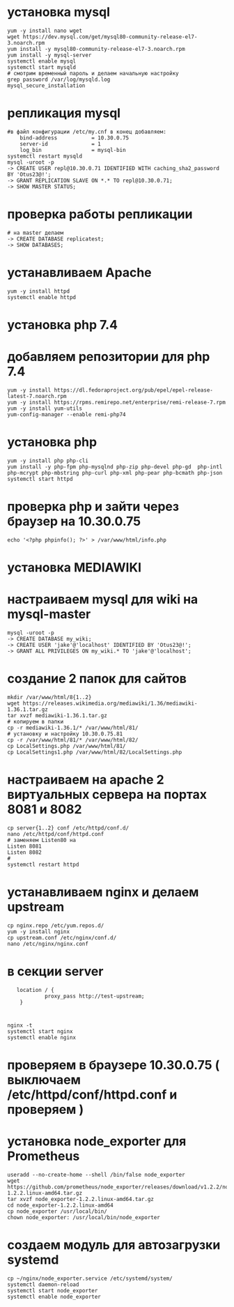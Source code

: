 # установка mysql
    yum -y install nano wget
    wget https://dev.mysql.com/get/mysql80-community-release-el7-3.noarch.rpm
    yum install -y mysql80-community-release-el7-3.noarch.rpm
    yum install -y mysql-server
    systemctl enable mysql
    systemctl start mysqld 
    # смотрим временный пароль и делаем начальную настройку
    grep password /var/log/mysqld.log
    mysql_secure_installation
 # репликация mysql
    #в файл конфигурации /etc/my.cnf в конец добавляем:
        bind-address           = 10.30.0.75
        server-id              = 1
        log_bin                = mysql-bin
    systemctl restart mysqld
    mysql -uroot -p
    -> CREATE USER repl@10.30.0.71 IDENTIFIED WITH caching_sha2_password BY 'Otus23@!';
    -> GRANT REPLICATION SLAVE ON *.* TO repl@10.30.0.71;
    -> SHOW MASTER STATUS;
 # проверка работы репликации
    # на master делаем
    -> CREATE DATABASE replicatest;
    -> SHOW DATABASES;
# устанавливаем Apache
    yum -y install httpd
    systemctl enable httpd
# установка php 7.4
 # добавляем репозитории для php 7.4 
    yum -y install https://dl.fedoraproject.org/pub/epel/epel-release-latest-7.noarch.rpm
    yum -y install https://rpms.remirepo.net/enterprise/remi-release-7.rpm
    yum -y install yum-utils
    yum-config-manager --enable remi-php74
 # установка php 
    yum -y install php php-cli
    yum install -y php-fpm php-mysqlnd php-zip php-devel php-gd  php-intl php-mcrypt php-mbstring php-curl php-xml php-pear php-bcmath php-json
    systemctl start httpd
 # проверка php и зайти через браузер на 10.30.0.75
    echo '<?php phpinfo(); ?>' > /var/www/html/info.php
# установка MEDIAWIKI
 # настраиваем mysql для wiki на mysql-master
    mysql -uroot -p
    -> CREATE DATABASE my_wiki;
    -> CREATE USER 'jake'@'localhost' IDENTIFIED BY 'Otus23@!';
    -> GRANT ALL PRIVILEGES ON my_wiki.* TO 'jake'@'localhost';
 # создание 2 папок для сайтов
    mkdir /var/www/html/8{1..2}
    wget https://releases.wikimedia.org/mediawiki/1.36/mediawiki-1.36.1.tar.gz
    tar xvzf mediawiki-1.36.1.tar.gz
    # копируем в папки 
    cp -r mediawiki-1.36.1/* /var/www/html/81/
    # установку и настройку 10.30.0.75.81
    cp -r /var/www/html/81/* /var/www/html/82/
    cp LocalSettings.php /var/www/html/81/
    cp LocalSettings1.php /var/www/html/82/LocalSettings.php
# настраиваем на apache 2 виртуальных сервера на портах 8081 и 8082
    cp server{1..2} conf /etc/httpd/conf.d/
    nano /etc/httpd/conf/httpd.conf
    # заменяем Listen80 на
    Listen 8081
    Listen 8082
    #
    systemctl restart httpd
# устанавливаем nginx и делаем upstream
    cp nginx.repo /etc/yum.repos.d/
    yum -y install nginx
    cp upstream.conf /etc/nginx/conf.d/
    nano /etc/nginx/nginx.conf
 # в секции server
       location / {
                proxy_pass http://test-upstream;
        }
 #
    nginx -t
    systemctl start nginx
    systemctl enable nginx
 # проверяем в браузере 10.30.0.75 ( выключаем /etc/httpd/conf/httpd.conf и проверяем )
# установка node_exporter для Prometheus
    useradd --no-create-home --shell /bin/false node_exporter
    wget https://github.com/prometheus/node_exporter/releases/download/v1.2.2/node_exporter-1.2.2.linux-amd64.tar.gz
    tar xvzf node_exporter-1.2.2.linux-amd64.tar.gz
    cd node_exporter-1.2.2.linux-amd64
    cp node_exporter /usr/local/bin/
    chown node_exporter: /usr/local/bin/node_exporter
 # создаем модуль для автозагрузки systemd
    cp ~/nginx/node_exporter.service /etc/systemd/system/
    systemctl daemon-reload
    systemctl start node_exporter
    systemctl enable node_exporter

    

